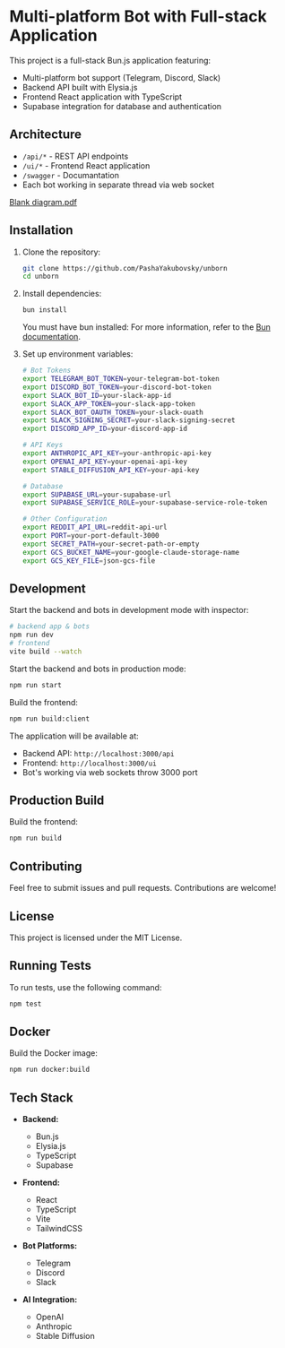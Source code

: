 # Multi-platform Bot with Full-stack Application

This project is a full-stack Bun.js application featuring:

-   Multi-platform bot support (Telegram, Discord, Slack)
-   Backend API built with Elysia.js
-   Frontend React application with TypeScript
-   Supabase integration for database and authentication

## Architecture

-   `/api/*` - REST API endpoints
-   `/ui/*` - Frontend React application
-   `/swagger` - Documantation
-   Each bot working in separate thread via web socket

[Blank diagram.pdf](https://github.com/user-attachments/files/18136760/Blank.diagram.pdf)


## Installation

1. Clone the repository:

    ```sh
    git clone https://github.com/PashaYakubovsky/unborn
    cd unborn
    ```

2. Install dependencies:

    ```sh
    bun install
    ```

    You must have bun installed:
    For more information, refer to the [Bun documentation](https://bun.sh/docs).

3. Set up environment variables:

    ```sh
    # Bot Tokens
    export TELEGRAM_BOT_TOKEN=your-telegram-bot-token
    export DISCORD_BOT_TOKEN=your-discord-bot-token
    export SLACK_BOT_ID=your-slack-app-id
    export SLACK_APP_TOKEN=your-slack-app-token
    export SLACK_BOT_OAUTH_TOKEN=your-slack-ouath
    export SLACK_SIGNING_SECRET=your-slack-signing-secret
    export DISCORD_APP_ID=your-discord-app-id

    # API Keys
    export ANTHROPIC_API_KEY=your-anthropic-api-key
    export OPENAI_API_KEY=your-openai-api-key
    export STABLE_DIFFUSION_API_KEY=your-api-key

    # Database
    export SUPABASE_URL=your-supabase-url
    export SUPABASE_SERVICE_ROLE=your-supabase-service-role-token

    # Other Configuration
    export REDDIT_API_URL=reddit-api-url
    export PORT=your-port-default-3000
    export SECRET_PATH=your-secret-path-or-empty
    export GCS_BUCKET_NAME=your-google-claude-storage-name
    export GCS_KEY_FILE=json-gcs-file
    ```

## Development

Start the backend and bots in development mode with inspector:

```sh
# backend app & bots
npm run dev
# frontend
vite build --watch
```

Start the backend and bots in production mode:

```sh
npm run start
```

Build the frontend:

```sh
npm run build:client
```

The application will be available at:

-   Backend API: `http://localhost:3000/api`
-   Frontend: `http://localhost:3000/ui`
-   Bot's working via web sockets throw 3000 port

## Production Build

Build the frontend:

```sh
npm run build
```

## Contributing

Feel free to submit issues and pull requests. Contributions are welcome!

## License

This project is licensed under the MIT License.

## Running Tests

To run tests, use the following command:

```sh
npm test
```

## Docker

Build the Docker image:

```sh
npm run docker:build
```

## Tech Stack

-   **Backend:**

    -   Bun.js
    -   Elysia.js
    -   TypeScript
    -   Supabase

-   **Frontend:**

    -   React
    -   TypeScript
    -   Vite
    -   TailwindCSS

-   **Bot Platforms:**

    -   Telegram
    -   Discord
    -   Slack

-   **AI Integration:**
    -   OpenAI
    -   Anthropic
    -   Stable Diffusion
